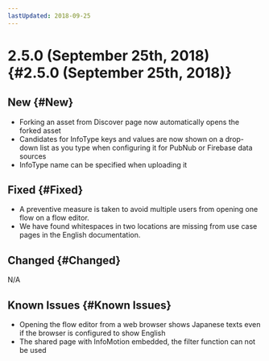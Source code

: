```yaml
---
lastUpdated: 2018-09-25
---
```


# 2.5.0 (September 25th, 2018) {#2.5.0 (September 25th, 2018)}

## New {#New}

- Forking an asset from Discover page now automatically opens the forked asset
- Candidates for InfoType keys and values are now shown on a drop-down list as you type when configuring it for PubNub or Firebase data sources
- InfoType name can be specified when uploading it

## Fixed {#Fixed}

- A preventive measure is taken to avoid multiple users from opening one flow on a flow editor.
- We have found whitespaces in two locations are missing from use case pages in the English documentation.

## Changed {#Changed}

N/A

## Known Issues {#Known Issues}

- Opening the flow editor from a web browser shows Japanese texts even if the browser is configured to show English
- The shared page with InfoMotion embedded, the filter function can not be used
